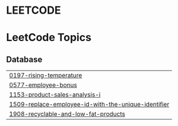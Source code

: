 # LEETCODE
<!---LeetCode Topics Start-->
# LeetCode Topics
## Database
|  |
| ------- |
| [0197-rising-temperature](https://github.com/Farsan-k/LEETCODE/tree/master/0197-rising-temperature) |
| [0577-employee-bonus](https://github.com/Farsan-k/LEETCODE/tree/master/0577-employee-bonus) |
| [1153-product-sales-analysis-i](https://github.com/Farsan-k/LEETCODE/tree/master/1153-product-sales-analysis-i) |
| [1509-replace-employee-id-with-the-unique-identifier](https://github.com/Farsan-k/LEETCODE/tree/master/1509-replace-employee-id-with-the-unique-identifier) |
| [1908-recyclable-and-low-fat-products](https://github.com/Farsan-k/LEETCODE/tree/master/1908-recyclable-and-low-fat-products) |
<!---LeetCode Topics End-->